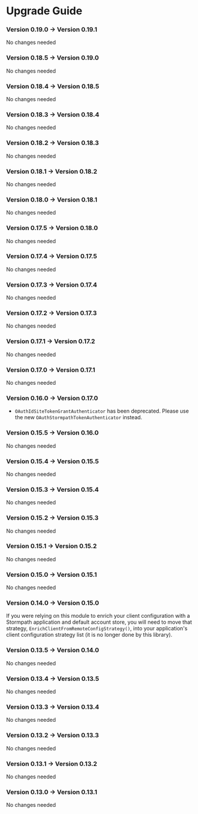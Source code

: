 # Upgrade Guide

### Version 0.19.0 -> Version 0.19.1

No changes needed

### Version 0.18.5 -> Version 0.19.0

No changes needed

### Version 0.18.4 -> Version 0.18.5

No changes needed

### Version 0.18.3 -> Version 0.18.4

No changes needed

### Version 0.18.2 -> Version 0.18.3

No changes needed

### Version 0.18.1 -> Version 0.18.2

No changes needed

### Version 0.18.0 -> Version 0.18.1

No changes needed

### Version 0.17.5 -> Version 0.18.0

No changes needed

### Version 0.17.4 -> Version 0.17.5

No changes needed

### Version 0.17.3 -> Version 0.17.4

No changes needed

### Version 0.17.2 -> Version 0.17.3

No changes needed

### Version 0.17.1 -> Version 0.17.2

No changes needed

### Version 0.17.0 -> Version 0.17.1

No changes needed

### Version 0.16.0 -> Version 0.17.0

* `OAuthIdSiteTokenGrantAuthenticator` has been deprecated. Please use the
new `OAuthStormpathTokenAuthenticator` instead.

### Version 0.15.5 -> Version 0.16.0

No changes needed

### Version 0.15.4 -> Version 0.15.5

No changes needed

### Version 0.15.3 -> Version 0.15.4

No changes needed

### Version 0.15.2 -> Version 0.15.3

No changes needed

### Version 0.15.1 -> Version 0.15.2

No changes needed

### Version 0.15.0 -> Version 0.15.1

No changes needed

### Version 0.14.0 -> Version 0.15.0

If you were relying on this module to enrich your client configuration with
a Stormpath application and default account store, you will need to move
that strategy, `EnrichClientFromRemoteConfigStrategy()`, into your application's
client configuration strategy list (it is no longer done by this library).

### Version 0.13.5 -> Version 0.14.0

No changes needed

### Version 0.13.4 -> Version 0.13.5

No changes needed

### Version 0.13.3 -> Version 0.13.4

No changes needed

### Version 0.13.2 -> Version 0.13.3

No changes needed

### Version 0.13.1 -> Version 0.13.2

No changes needed

### Version 0.13.0 -> Version 0.13.1

No changes needed
